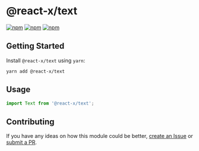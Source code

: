 # @react-x/text

[![npm](https://img.shields.io/npm/v/@react-x/text.svg)](https://www.npmjs.com/package/@react-x/text)
[![npm](https://img.shields.io/npm/dt/@react-x/text.svg)](https://www.npmjs.com/package/@react-x/text)
[![npm](https://img.shields.io/npm/l/@react-x/text.svg)](https://github.com/negativetwelve/react-x/blob/master/LICENSE)

## Getting Started

Install `@react-x/text` using `yarn`:

```shell
yarn add @react-x/text
```

## Usage

```javascript
import Text from '@react-x/text';
```

## Contributing

If you have any ideas on how this module could be better, [create an Issue](https://github.com/negativetwelve/react-x/issues) or [submit a PR](https://github.com/negativetwelve/react-x/pulls).
